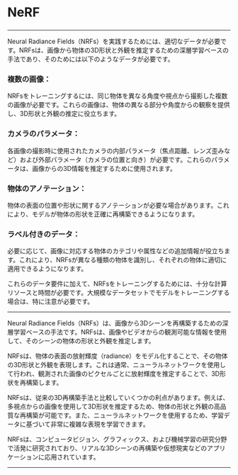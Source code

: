 # NeRF
### 

---

Neural Radiance Fields（NRFs）を実践するためには、適切なデータが必要です。NRFsは、画像から物体の3D形状と外観を推定するための深層学習ベースの手法であり、そのためには以下のようなデータが必要です。

### 複数の画像：
NRFsをトレーニングするには、同じ物体を異なる角度や視点から撮影した複数の画像が必要です。これらの画像は、物体の異なる部分や角度からの観察を提供し、3D形状と外観の推定に役立ちます。
### カメラのパラメータ：
各画像の撮影時に使用されたカメラの内部パラメータ（焦点距離、レンズ歪みなど）および外部パラメータ（カメラの位置と向き）が必要です。これらのパラメータは、画像からの3D情報を推定するために使用されます。
### 物体のアノテーション：
物体の表面の位置や形状に関するアノテーションが必要な場合があります。これにより、モデルが物体の形状を正確に再構築できるようになります。
### ラベル付きのデータ：
必要に応じて、画像に対応する物体のカテゴリや属性などの追加情報が役立ちます。これにより、NRFsが異なる種類の物体を識別し、それぞれの物体に適切に適用できるようになります。

これらのデータ要件に加えて、NRFsをトレーニングするためには、十分な計算リソースと時間が必要です。大規模なデータセットでモデルをトレーニングする場合は、特に注意が必要です。


---

Neural Radiance Fields（NRFs）は、画像から3Dシーンを再構築するための深層学習ベースの手法です。NRFsは、画像やビデオからの観測可能な情報を使用して、そのシーンの物体の形状と外観を推定します。

NRFsは、物体の表面の放射輝度（radiance）をモデル化することで、その物体の3D形状と外観を表現します。これは通常、ニューラルネットワークを使用して行われ、観測された画像のピクセルごとに放射輝度を推定することで、3D形状を再構築します。

NRFsは、従来の3D再構築手法と比較していくつかの利点があります。例えば、多視点からの画像を使用して3D形状を推定するため、物体の形状と外観の高品質な再構築が可能です。また、ニューラルネットワークを使用するため、学習データに基づいて非常に複雑な表現を学習できます。

NRFsは、コンピュータビジョン、グラフィックス、および機械学習の研究分野で活発に研究されており、リアルな3Dシーンの再構築や仮想現実などのアプリケーションに応用されています。

---
